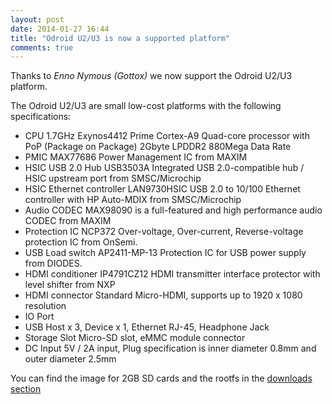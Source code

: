 ```yaml
---
layout: post
date: 2014-01-27 16:44
title: "Odroid U2/U3 is now a supported platform"
comments: true
---
```


Thanks to *Enno Nymous (Gottox)* we now support the Odroid U2/U3 platform.

The Odroid U2/U3 are small low-cost platforms with the following specifications:

- CPU 1.7GHz Exynos4412 Prime Cortex-A9 Quad-core processor with PoP (Package on Package) 2Gbyte LPDDR2 880Mega Data Rate
- PMIC MAX77686 Power Management IC from MAXIM
- HSIC USB 2.0 Hub USB3503A Integrated USB 2.0-compatible hub / HSIC upstream port from SMSC/Microchip
- HSIC Ethernet controller LAN9730HSIC USB 2.0 to 10/100 Ethernet controller with HP Auto-MDIX from SMSC/Microchip
- Audio CODEC MAX98090 is a full-featured and high performance audio CODEC from MAXIM
- Protection IC NCP372 Over-voltage, Over-current, Reverse-voltage protection IC from OnSemi.
- USB Load switch AP2411-MP-13  Protection IC for USB power supply from DIODES.
- HDMI conditioner IP4791CZ12 HDMI transmitter interface protector with level shifter from NXP
- HDMI connector Standard Micro-HDMI, supports up to 1920 x 1080 resolution
- IO Port 	
- USB Host x 3, Device x 1, Ethernet RJ-45, Headphone Jack
- Storage Slot 	Micro-SD slot, eMMC module connector
- DC Input 5V / 2A input, Plug specification is inner diameter 0.8mm and outer diameter 2.5mm

You can find the image for 2GB SD cards and the rootfs in the [downloads section](http://voidlinux.eu/#download)
